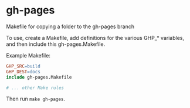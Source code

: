 # gh-pages
Makefile for copying a folder to the gh-pages branch

To use, create a Makefile, add definitions for the various GHP_\* variables, and then include this gh-pages.Makefile.

Example Makefile:

```Makefile
GHP_SRC=build
GHP_DEST=docs
include gh-pages.Makefile

# ... other Make rules
```

Then run `make gh-pages`.

